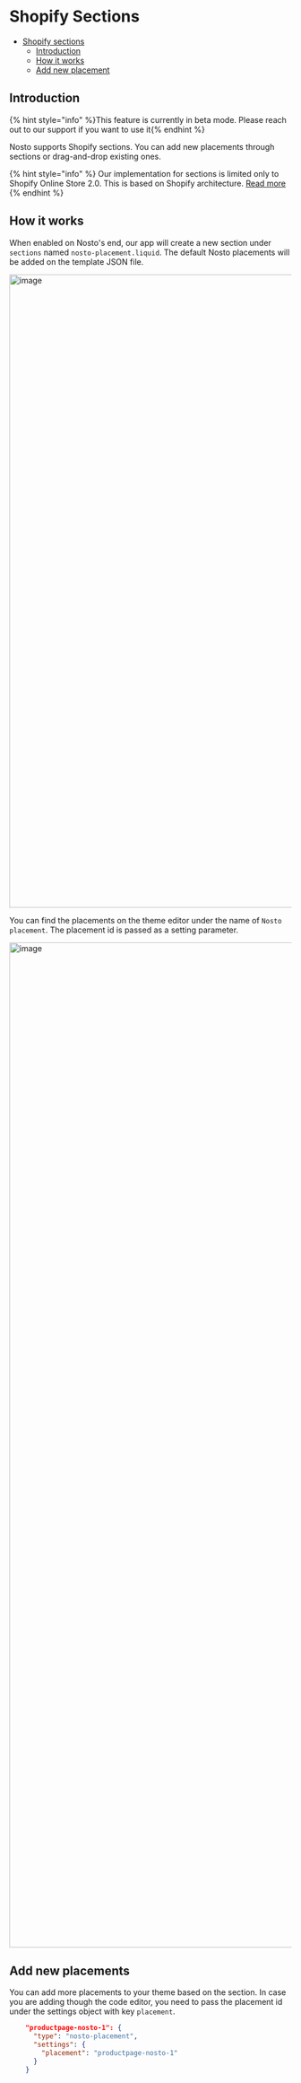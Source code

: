 # Shopify Sections

* [Shopify sections](shopify-sections.md#shopify-sections)
    * [Introduction](shopify-sections.md#introduction)
    * [How it works](shopify-sections.md#how-it-works)
    * [Add new placement](shopify-sections.md#add-new-placements)



## Introduction

{% hint style="info" %}This feature is currently in beta mode. Please reach out to our support if you want to use it{% endhint %}

Nosto supports Shopify sections. You can add new placements through sections
or drag-and-drop existing ones.

{% hint style="info" %}
Our implementation for sections is limited only to Shopify Online 
Store 2.0. This is based on Shopify architecture.
[Read more](https://shopify.dev/themes/architecture/sections/section-schema#access-section-settings)
{% endhint %}

## How it works

When enabled on Nosto's end, our app will create a new section under `sections` named `nosto-placement.liquid`.
The default Nosto placements will be added on the template JSON file.

<img width="1129" alt="image" src="https://user-images.githubusercontent.com/44775916/169779382-ead881c6-06f7-42c4-82f4-19ad0ce62941.png">


You can find the placements on the theme editor under the name of `Nosto placement`. The placement id is passed as a setting parameter.

<img width="1792" alt="image" src="https://user-images.githubusercontent.com/44775916/169779615-833226bb-36cc-4dc6-92f1-3e376ef626fa.png">


## Add new placements

You can add more placements to your theme based on the section. 
In case you are adding though the code editor, you need to pass the placement id under the settings object with key `placement`.

```json
    "productpage-nosto-1": {
      "type": "nosto-placement",
      "settings": {
        "placement": "productpage-nosto-1"
      }
    }
```